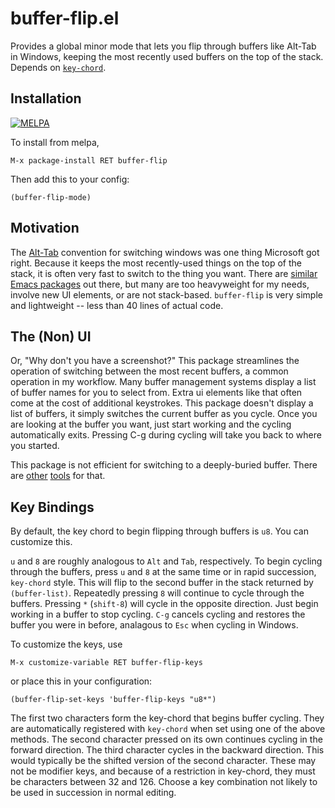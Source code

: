 buffer-flip.el
=================

Provides a global minor mode that lets you flip through buffers like
Alt-Tab in Windows, keeping the most recently used buffers on the top
of the stack.  Depends on
[`key-chord`](https://melpa.org/#/key-chord).

Installation
------------

[![MELPA](https://melpa.org/packages/buffer-flip-badge.svg)](https://melpa.org/#/buffer-flip)

To install from melpa,

    M-x package-install RET buffer-flip

Then add this to your config:

    (buffer-flip-mode)

Motivation
-----------

The [Alt-Tab](https://en.wikipedia.org/wiki/Alt-Tab) convention for
switching windows was one thing Microsoft got right.  Because it keeps
the most recently-used things on the top of the stack, it is often
very fast to switch to the thing you want.  There are
[similar Emacs packages](http://www.emacswiki.org/emacs/ControlTABbufferCycling)
out there, but many are too heavyweight for my needs, involve new UI
elements, or are not stack-based.  `buffer-flip` is very simple and
lightweight -- less than 40 lines of actual code.

The (Non) UI
-------------

Or, "Why don't you have a screenshot?"  This package streamlines the
operation of switching between the most recent buffers, a common
operation in my workflow.  Many buffer management systems display a
list of buffer names for you to select from.  Extra ui elements like
that often come at the cost of additional keystrokes.  This package
doesn't display a list of buffers, it simply switches the current
buffer as you cycle.  Once you are looking at the buffer you want,
just start working and the cycling automatically exits.  Pressing C-g
during cycling will take you back to where you started.

This package is not efficient for switching to a deeply-buried buffer.
There are
[other](http://tuhdo.github.io/helm-intro.html#ID-0386c827-7f5d-4056-bf4d-8d0fc01fc1ab)
[tools](http://www.gnu.org/software/emacs/manual/html_mono/ido.html)
for that.

Key Bindings
-------------

By default, the key chord to begin flipping through buffers is `u8`.
You can customize this.

`u` and `8` are roughly analogous to `Alt` and `Tab`, respectively.
To begin cycling through the buffers, press `u` and `8` at the same
time or in rapid succession, `key-chord` style.  This will flip to the
second buffer in the stack returned by `(buffer-list)`.  Repeatedly
pressing `8` will continue to cycle through the buffers.  Pressing `*`
(`shift-8`) will cycle in the opposite direction.  Just begin working
in a buffer to stop cycling.  `C-g` cancels cycling and restores the
buffer you were in before, analagous to `Esc` when cycling in Windows.

To customize the keys, use

    M-x customize-variable RET buffer-flip-keys

or place this in your configuration:

    (buffer-flip-set-keys 'buffer-flip-keys "u8*")

The first two characters form the key-chord that begins buffer
cycling.  They are automatically registered with `key-chord` when set
using one of the above methods.  The second character pressed on its
own continues cycling in the forward direction.  The third character
cycles in the backward direction.  This would typically be the shifted
version of the second character.  These may not be modifier keys, and
because of a restriction in key-chord, they must be characters between
32 and 126.  Choose a key combination not likely to be used in
succession in normal editing.